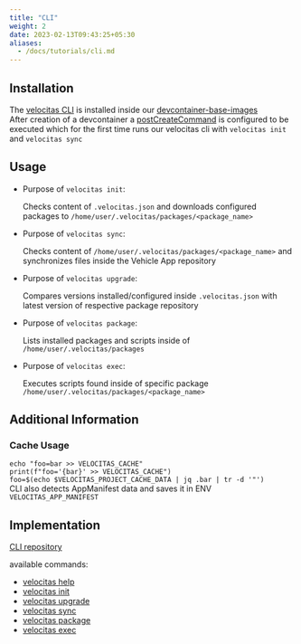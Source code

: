 ```yaml
---
title: "CLI"
weight: 2
date: 2023-02-13T09:43:25+05:30
aliases:
  - /docs/tutorials/cli.md
---
```


## Installation

The [velocitas CLI](https://github.com/eclipse-velocitas/cli) is installed inside our [devcontainer-base-images](https://github.com/eclipse-velocitas/devcontainer-base-images)
</br>
After creation of a devcontainer a [postCreateCommand](https://github.com/eclipse-velocitas/vehicle-app-python-template/blob/main/.devcontainer/scripts/postCreateCommand.sh#L18) is configured to be executed which for the first time runs our velocitas cli with `velocitas init` and `velocitas sync`

## Usage

- Purpose of `velocitas init`:

  Checks content of `.velocitas.json` and downloads configured packages to `/home/user/.velocitas/packages/<package_name>`

- Purpose of `velocitas sync`:

  Checks content of `/home/user/.velocitas/packages/<package_name>` and synchronizes files inside the Vehicle App repository

- Purpose of `velocitas upgrade`:

  Compares versions installed/configured inside `.velocitas.json` with latest version of respective package repository

- Purpose of `velocitas package`:

  Lists installed packages and scripts inside of `/home/user/.velocitas/packages`

- Purpose of `velocitas exec`:

  Executes scripts found inside of specific package `/home/user/.velocitas/packages/<package_name>`

## Additional Information

### Cache Usage

`echo "foo=bar >> VELOCITAS_CACHE"`
</br>
`print(f"foo='{bar}' >> VELOCITAS_CACHE")`
</br>
`foo=$(echo $VELOCITAS_PROJECT_CACHE_DATA | jq .bar | tr -d '"')`
</br>
CLI also detects AppManifest data and saves it in ENV `VELOCITAS_APP_MANIFEST`

## Implementation

[CLI repository](https://github.com/eclipse-velocitas/cli)

available commands:

- [velocitas help](https://github.com/eclipse-velocitas/cli#velocitas-help-command)
- [velocitas init](https://github.com/eclipse-velocitas/cli#velocitas-init)
- [velocitas upgrade](https://github.com/eclipse-velocitas/cli#velocitas-upgrade)
- [velocitas sync](https://github.com/eclipse-velocitas/cli#velocitas-sync)
- [velocitas package](https://github.com/eclipse-velocitas/cli#velocitas-package-name)
- [velocitas exec](https://github.com/eclipse-velocitas/cli#velocitas-exec-component-id-args)
